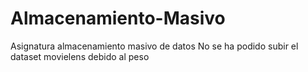 # Almacenamiento-Masivo
Asignatura almacenamiento masivo de datos
No se ha podido subir el dataset movielens debido al peso
